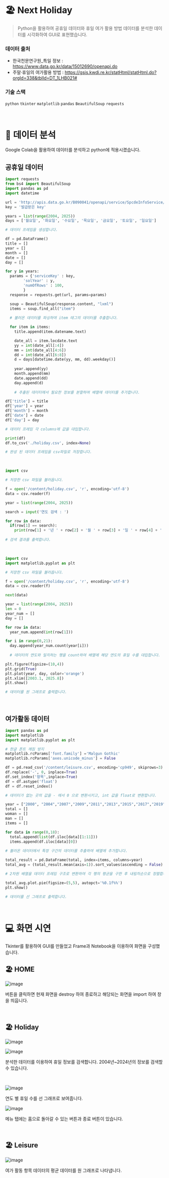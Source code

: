 # 🏖️ Next Holiday
> Python을 활용하여 공휴일 데이터와 휴일 여가 활용 방법 데이터를 분석한 데이터를 시각화하여 GUI로 표현했습니다.

### 데이터 출처
- 한국천문연구원_특일 정보 : https://www.data.go.kr/data/15012690/openapi.do
- 주말·휴일의 여가활용 방법  : https://gsis.kwdi.re.kr/statHtml/statHtml.do?orgId=338&tblId=DT_1LHB021#

### 기술 스택
`python` `tkinter` `matplotlib` `pandas` `BeautifulSoup` `requests`

<br>

# 📝 데이터 분석
Google Colab을 활용하여 데이터를 분석하고 python에 적용시켰습니다.
## 공휴일 데이터
```py
import requests
from bs4 import BeautifulSoup
import pandas as pd
import datetime

url = 'http://apis.data.go.kr/B090041/openapi/service/SpcdeInfoService/getHoliDeInfo'
key = '발급받은 key'

years = list(range(2004, 2025))
days = ['월요일', '화요일', '수요일', '목요일', '금요일', '토요일', '일요일']

# 데이터 프레임을 생성합니다.

df = pd.DataFrame()
title = []
year = []
month = []
date = []
day = []

for y in years:
  params = {'serviceKey' : key,
        'solYear' : y,
        'numOfRows' : 100,
        }
  response = requests.get(url, params=params)

  soup = BeautifulSoup(response.content, "lxml")
  items = soup.find_all("item")
  
  # 불러온 데이터를 파싱하여 item 태그의 데이터를 추출합니다.

  for item in items:
    title.append(item.datename.text)

    date_all = item.locdate.text
    yy = int(date_all[:4])
    mm = int(date_all[4:6])
    dd = int(date_all[6:8])
    d = days[datetime.date(yy, mm, dd).weekday()]
    
    year.append(yy)
    month.append(mm)
    date.append(dd)
    day.append(d)
    
    # 추출된 데이터에서 필요한 정보를 분할하여 배열에 데이터를 추가합니다.

df['title'] = title
df['year'] = year
df['month'] = month
df['date'] = date
df['day'] = day

# 데이터 프레임 각 columns에 값을 대입합니다.

print(df)
df.to_csv('./holiday.csv', index=None)

# 완성 된 데이터 프레임을 csv파일로 저장합니다.
```

<br>

```py
import csv

# 저장한 csv 파일을 불러옵니다.

f = open('/content/holiday.csv', 'r', encoding='utf-8')
data = csv.reader(f)

year = list(range(2004, 2025))

search = input('연도 검색 : ')

for row in data:
  if(row[1] == search):
    print(row[1] + '년 ' + row[2] + '월 ' + row[3] + '일 ' + row[4] + ' - ' + row[0])
    
# 검색 결과를 출력합니다.
```

<br>

```py
import csv
import matplotlib.pyplot as plt

# 저장한 csv 파일을 불러옵니다.

f = open('/content/holiday.csv', 'r', encoding='utf-8')
data = csv.reader(f)

next(data)

year = list(range(2004, 2025))
len = 0
year_num = []
day = []

for row in data:
  year_num.append(int(row[1]))

for i in range(0,21):
  day.append(year_num.count(year[i]))
  
  # 데이터의 연도와 일치하는 행을 count하여 배열에 해당 연도의 휴일 수를 대입합니다.

plt.figure(figsize=(10,4))
plt.grid(True)
plt.plot(year, day, color='orange')
plt.xlim([2003.1, 2025.8]) 
plt.show()

# 데이터를 원 그래프로 출력합니다.
```

<br>

## 여가활동 데이터
```py
import pandas as pd
import matplotlib
import matplotlib.pyplot as plt

# 한글 폰트 깨짐 방지
matplotlib.rcParams['font.family'] ='Malgun Gothic'
matplotlib.rcParams['axes.unicode_minus'] = False

df = pd.read_csv('/content/leisure.csv', encoding='cp949', skiprows=3)
df.replace('-', 0, inplace=True)
df.set_index('항목',inplace=True)
df = df.astype('float')
df = df.reset_index()

# 데이터가 없는 곳의 값을 - 에서 0 으로 변환시키고, int 값을 float로 변환합니다.

year = ["2000", "2004","2007","2009","2011","2013","2015","2017","2019","2021"]
total = []
woman = []
man = []
items = []

for data in range(0,18):
  total.append(list(df.iloc[data][1:11]))
  items.append(df.iloc[data][0])
  
# 불러온 데이터에서 특정 구간의 데이터를 추출하여 배열에 추가합니다.

total_result = pd.DataFrame(total, index=items, columns=year)
total_avg = (total_result.mean(axis=1)).sort_values(ascending = False).head(10)

# 2차원 배열을 데이터 프레임 구조로 변환하여 각 행의 평균을 구한 후 내림차순으로 정렬합니다.

total_avg.plot.pie(figsize=(5,5), autopct='%0.1f%%')
plt.show()

# 데이터를 선 그래프로 출력합니다.
```

<br>

# 💻 화면 시연
Tkinter를 활용하여 GUI를 만들었고 Frame과 Notebook을 이용하여 화면을 구성했습니다.

## 🏖️ HOME
![image](https://user-images.githubusercontent.com/97223653/212536730-6962aa59-8fdf-4043-8497-46424ecc2d4e.png)

버튼을 클릭하면 현재 화면을 destroy 하여 종료하고 해당되는 화면을 import 하여 창을 띄웁니다.

<br>

## 🏖️ Holiday
![image](https://user-images.githubusercontent.com/97223653/212536760-7c7eae6c-ed35-4831-9ae3-0d026e8ca88d.png)
 
![image](https://user-images.githubusercontent.com/97223653/212536781-e15f9741-9146-45e1-90df-fa73c4e163a8.png)

분석한 데이터를 이용하여 휴일 정보를 검색합니다. 2004년~2024년의 정보를 검색할 수 있습니다.

<br>

![image](https://user-images.githubusercontent.com/97223653/212536791-e694fd71-9b90-47e6-90f0-46af40145d53.png)

연도 별 휴일 수를 선 그래프로 보여줍니다.

![image](https://user-images.githubusercontent.com/97223653/212536800-ba138417-d1d4-41af-afb2-146b31ac0d20.png)

메뉴 탭에는 홈으로 돌아갈 수 있는 버튼과 종료 버튼이 있습니다.

<br>

## 🏖️ Leisure
![image](https://user-images.githubusercontent.com/97223653/212536808-cdb0fdb0-7869-4ff5-953e-adca689ef076.png)

여가 활동 항목 데이터의 평균 데이터를 원 그래프로 나타냅니다.

